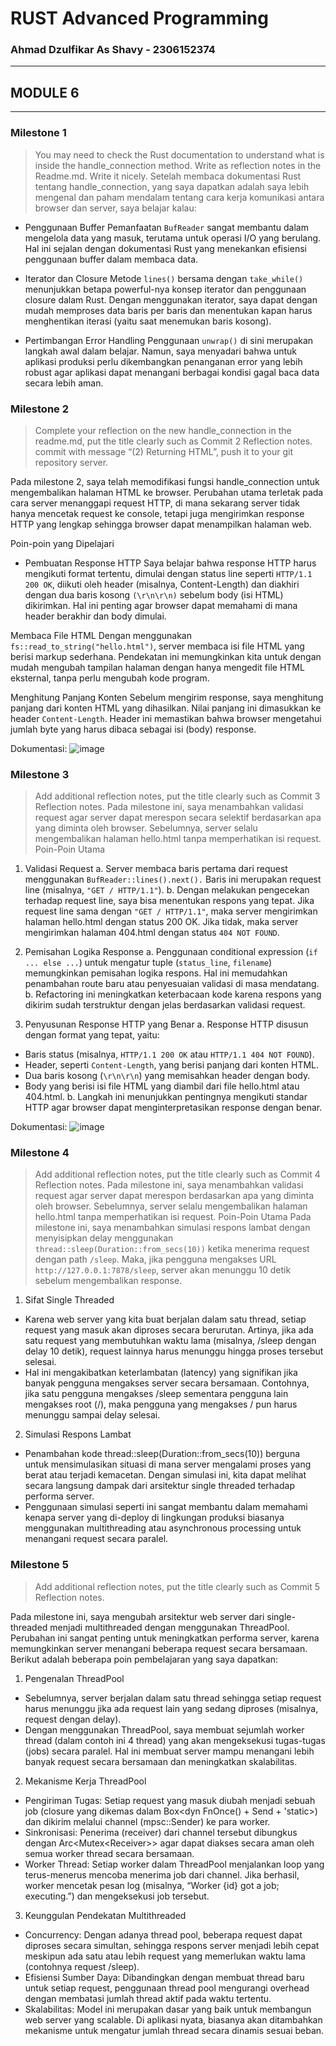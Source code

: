 # RUST Advanced Programming
### Ahmad Dzulfikar As Shavy - 2306152374
---
## MODULE 6
---
### Milestone 1
> You may need to check the Rust documentation to understand what is inside the handle_connection method. Write as reflection notes in the Readme.md. Write it nicely.
Setelah membaca dokumentasi Rust tentang handle_connection, yang saya dapatkan adalah saya lebih mengenal dan paham mendalam tentang cara kerja komunikasi antara browser dan server, saya belajar kalau:
- Penggunaan Buffer
Pemanfaatan `BufReader` sangat membantu dalam mengelola data yang masuk, terutama untuk operasi I/O yang berulang. Hal ini sejalan dengan dokumentasi Rust yang menekankan efisiensi penggunaan buffer dalam membaca data.

- Iterator dan Closure
Metode `lines()` bersama dengan `take_while()` menunjukkan betapa powerful-nya konsep iterator dan penggunaan closure dalam Rust. Dengan menggunakan iterator, saya dapat dengan mudah memproses data baris per baris dan menentukan kapan harus menghentikan iterasi (yaitu saat menemukan baris kosong).

- Pertimbangan Error Handling
Penggunaan `unwrap()` di sini merupakan langkah awal dalam belajar. Namun, saya menyadari bahwa untuk aplikasi produksi perlu dikembangkan penanganan error yang lebih robust agar aplikasi dapat menangani berbagai kondisi gagal baca data secara lebih aman. 

### Milestone 2
> Complete your reflection on the new handle_connection in the readme.md, put the title clearly such as Commit 2 Reflection notes. commit with message “(2) Returning HTML”, push it to your git repository server.

Pada milestone 2, saya telah memodifikasi fungsi handle_connection untuk mengembalikan halaman HTML ke browser. Perubahan utama terletak pada cara server menanggapi request HTTP, di mana sekarang server tidak hanya mencetak request ke console, tetapi juga mengirimkan response HTTP yang lengkap sehingga browser dapat menampilkan halaman web.

Poin-poin yang Dipelajari
- Pembuatan Response HTTP
Saya belajar bahwa response HTTP harus mengikuti format tertentu, dimulai dengan status line seperti `HTTP/1.1 200 OK`, diikuti oleh header (misalnya, Content-Length) dan diakhiri dengan dua baris kosong `(\r\n\r\n)` sebelum body (isi HTML) dikirimkan. Hal ini penting agar browser dapat memahami di mana header berakhir dan body dimulai.

Membaca File HTML
Dengan menggunakan `fs::read_to_string("hello.html")`, server membaca isi file HTML yang berisi markup sederhana. Pendekatan ini memungkinkan kita untuk dengan mudah mengubah tampilan halaman dengan hanya mengedit file HTML eksternal, tanpa perlu mengubah kode program.

Menghitung Panjang Konten
Sebelum mengirim response, saya menghitung panjang dari konten HTML yang dihasilkan. Nilai panjang ini dimasukkan ke header `Content-Length`. Header ini memastikan bahwa browser mengetahui jumlah byte yang harus dibaca sebagai isi (body) response.

Dokumentasi:
![image](https://github.com/user-attachments/assets/e0d7a9e0-083d-43f8-860d-6b4bf708cba5)

### Milestone 3
> Add additional reflection notes, put the title clearly such as Commit 3 Reflection notes.
Pada milestone ini, saya menambahkan validasi request agar server dapat merespon secara selektif berdasarkan apa yang diminta oleh browser. Sebelumnya, server selalu mengembalikan halaman hello.html tanpa memperhatikan isi request.
Poin-Poin Utama
1. Validasi Request
a. Server membaca baris pertama dari request menggunakan `BufReader::lines().next().` Baris ini merupakan request line (misalnya, `"GET / HTTP/1.1"`).
b. Dengan melakukan pengecekan terhadap request line, saya bisa menentukan respons yang tepat. Jika request line sama dengan `"GET / HTTP/1.1"`, maka server mengirimkan halaman hello.html dengan status 200 OK. Jika tidak, maka server mengirimkan halaman 404.html dengan status `404 NOT FOUND`.
   
2. Pemisahan Logika Response
a. Penggunaan conditional expression (`if ... else ...`) untuk mengatur tuple (`status_line`, `filename`) memungkinkan pemisahan logika respons. Hal ini memudahkan penambahan route baru atau penyesuaian validasi di masa mendatang.
b. Refactoring ini meningkatkan keterbacaan kode karena respons yang dikirim sudah terstruktur dengan jelas berdasarkan validasi request.

3. Penyusunan Response HTTP yang Benar
a. Response HTTP disusun dengan format yang tepat, yaitu:
  - Baris status (misalnya, `HTTP/1.1 200 OK` atau `HTTP/1.1 404 NOT FOUND`).
  - Header, seperti `Content-Length`, yang berisi panjang dari konten HTML.
  - Dua baris kosong (`\r\n\r\n`) yang memisahkan header dengan body.
  - Body yang berisi isi file HTML yang diambil dari file hello.html atau 404.html.
b. Langkah ini menunjukkan pentingnya mengikuti standar HTTP agar browser dapat menginterpretasikan response dengan benar.

Dokumentasi:
![image](https://github.com/user-attachments/assets/91509cb4-530e-4be4-8fcd-9e5f62185fe8)


### Milestone 4
> Add additional reflection notes, put the title clearly such as Commit 4 Reflection notes.
Pada milestone ini, saya menambahkan validasi request agar server dapat merespon berdasarkan apa yang diminta oleh browser. Sebelumnya, server selalu mengembalikan halaman hello.html tanpa memperhatikan isi request.
Poin-Poin Utama
Pada milestone ini, saya menambahkan simulasi respons lambat dengan menyisipkan delay menggunakan `thread::sleep(Duration::from_secs(10))` ketika menerima request dengan path `/sleep`. Maka, jika pengguna mengakses URL `http://127.0.0.1:7878/sleep`, server akan menunggu 10 detik sebelum mengembalikan response.

1. Sifat Single Threaded
- Karena web server yang kita buat berjalan dalam satu thread, setiap request yang masuk akan diproses secara berurutan. Artinya, jika ada satu request yang membutuhkan waktu lama (misalnya, /sleep dengan delay 10 detik), request lainnya harus menunggu hingga proses tersebut selesai.
- Hal ini mengakibatkan keterlambatan (latency) yang signifikan jika banyak pengguna mengakses server secara bersamaan. Contohnya, jika satu pengguna mengakses /sleep sementara pengguna lain mengakses root (/), maka pengguna yang mengakses / pun harus menunggu sampai delay selesai.
  
2. Simulasi Respons Lambat
- Penambahan kode thread::sleep(Duration::from_secs(10)) berguna untuk mensimulasikan situasi di mana server mengalami proses yang berat atau terjadi kemacetan. Dengan simulasi ini, kita dapat melihat secara langsung dampak dari arsitektur single threaded terhadap performa server.
- Penggunaan simulasi seperti ini sangat membantu dalam memahami kenapa server yang di-deploy di lingkungan produksi biasanya menggunakan multithreading atau asynchronous processing untuk menangani request secara paralel.

### Milestone 5
> Add additional reflection notes, put the title clearly such as Commit 5 Reflection notes.

Pada milestone ini, saya mengubah arsitektur web server dari single-threaded menjadi multithreaded dengan menggunakan ThreadPool. Perubahan ini sangat penting untuk meningkatkan performa server, karena memungkinkan server menangani beberapa request secara bersamaan. Berikut adalah beberapa poin pembelajaran yang saya dapatkan:
1. Pengenalan ThreadPool
- Sebelumnya, server berjalan dalam satu thread sehingga setiap request harus menunggu jika ada request lain yang sedang diproses (misalnya, request dengan delay).
- Dengan menggunakan ThreadPool, saya membuat sejumlah worker thread (dalam contoh ini 4 thread) yang akan mengeksekusi tugas-tugas (jobs) secara paralel. Hal ini membuat server mampu menangani lebih banyak request secara bersamaan dan meningkatkan skalabilitas.
  
2. Mekanisme Kerja ThreadPool
- Pengiriman Tugas:
Setiap request yang masuk diubah menjadi sebuah job (closure yang dikemas dalam Box<dyn FnOnce() + Send + 'static>) dan dikirim melalui channel (mpsc::Sender<Job>) ke para worker.
- Sinkronisasi:
Penerima (receiver) dari channel tersebut dibungkus dengan Arc<Mutex<Receiver<Job>>> agar dapat diakses secara aman oleh semua worker thread secara bersamaan.
- Worker Thread:
Setiap worker dalam ThreadPool menjalankan loop yang terus-menerus mencoba menerima job dari channel. Jika berhasil, worker mencetak pesan log (misalnya, “Worker {id} got a job; executing.”) dan mengeksekusi job tersebut.

3. Keunggulan Pendekatan Multithreaded
- Concurrency:
Dengan adanya thread pool, beberapa request dapat diproses secara simultan, sehingga respons server menjadi lebih cepat meskipun ada satu atau lebih request yang memerlukan waktu lama (contohnya request /sleep).
- Efisiensi Sumber Daya:
Dibandingkan dengan membuat thread baru untuk setiap request, penggunaan thread pool mengurangi overhead dengan membatasi jumlah thread aktif pada waktu tertentu.
- Skalabilitas:
Model ini merupakan dasar yang baik untuk membangun web server yang scalable. Di aplikasi nyata, biasanya akan ditambahkan mekanisme untuk mengatur jumlah thread secara dinamis sesuai beban.
